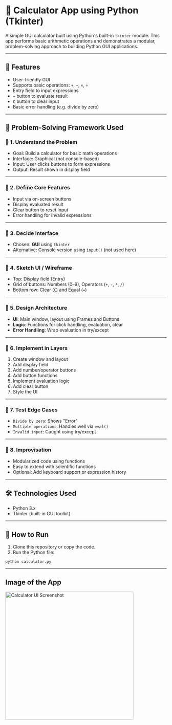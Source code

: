 # 🧮 Calculator App using Python (Tkinter)

A simple GUI calculator built using Python's built-in `tkinter` module. This app performs basic arithmetic operations and demonstrates a modular, problem-solving approach to building Python GUI applications.

---

## 🚀 Features

- User-friendly GUI
- Supports basic operations: `+`, `−`, `×`, `÷`
- Entry field to input expressions
- `=` button to evaluate result
- `C` button to clear input
- Basic error handling (e.g. divide by zero)

---

## 📌 Problem-Solving Framework Used

### 🔶 1. Understand the Problem
- Goal: Build a calculator for basic math operations
- Interface: Graphical (not console-based)
- Input: User clicks buttons to form expressions
- Output: Result shown in display field

---

### 🔶 2. Define Core Features
- Input via on-screen buttons
- Display evaluated result
- Clear button to reset input
- Error handling for invalid expressions

---

### 🔶 3. Decide Interface
- Chosen: **GUI** using `tkinter`
- Alternative: Console version using `input()` (not used here)

---

### 🔶 4. Sketch UI / Wireframe
- Top: Display field (Entry)
- Grid of buttons: Numbers (0–9), Operators (`+`, `-`, `*`, `/`)
- Bottom row: Clear (`C`) and Equal (`=`)

---

### 🔶 5. Design Architecture
- **UI**: Main window, layout using Frames and Buttons
- **Logic**: Functions for click handling, evaluation, clear
- **Error Handling**: Wrap evaluation in try/except

---

### 🔶 6. Implement in Layers
1. Create window and layout
2. Add display field
3. Add number/operator buttons
4. Add button functions
5. Implement evaluation logic
6. Add clear button
7. Style the UI

---

### 🔶 7. Test Edge Cases
- `Divide by zero`: Shows "Error"
- `Multiple operations`: Handles well via `eval()`
- `Invalid input`: Caught using try/except

---

### 🔶 8. Improvisation
- Modularized code using functions
- Easy to extend with scientific functions
- Optional: Add keyboard support or expression history

---

## 🛠️ Technologies Used

- Python 3.x
- Tkinter (built-in GUI toolkit)

---

## 🧪 How to Run

1. Clone this repository or copy the code.
2. Run the Python file:

```python calculator.py```


---

## Image of the App
<img src="https://github.com/maheshdethe01/Calculator-App/blob/main/Calculator%20App.png" alt="Calculator UI Screenshot" width="400">

